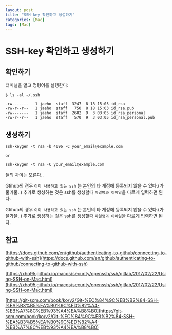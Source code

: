 ```yaml
---
layout: post
title: "SSH-key 확인하고 생성하기"
categories: [Mac]
tags: [Mac]
---
```


# SSH-key 확인하고 생성하기

## 확인하기

터미널을 열고 명령어를 실행한다:

```
$ ls -al ~/.ssh
```

```
-rw-------   1 jaeho  staff  3247  8 18 15:03 id_rsa
-rw-r--r--   1 jaeho  staff   750  8 18 15:03 id_rsa.pub
-rw-------   1 jaeho  staff  2602  9  3 03:05 id_rsa_personal
-rw-r--r--   1 jaeho  staff   570  9  3 03:05 id_rsa_personal.pub
```

## 생성하기

```
ssh-keygen -t rsa -b 4096 -C your_email@example.com

or

ssh-keygen -t rsa -C your_email@example.com
```

둘의 차이는 모른다..



Gtihub의 경우 `이미 사용하고 있는 ssh` 는 본인의 타 계정에 등록되지 않을 수 있다.(가물가물..)  추가로 생성하는 것은 ssh를 생성할때 `파일명과 이메일`을 다르게 입력하면 된다.

Gtihub의 경우 `이미 사용하고 있는 ssh` 는 본인의 타 계정에 등록되지 않을 수 있다.(가물가물..)  추가로 생성하는 것은 ssh를 생성할때 `파일명과 이메일`을 다르게 입력하면 된다.

## 참고

[https://docs.github.com/en/github/authenticating-to-github/connecting-to-github-with-ssh](https://docs.github.com/en/github/authenticating-to-github/connecting-to-github-with-ssh)

[https://xho95.github.io/macos/security/openssh/ssh/gitlab/2017/02/22/Using-SSH-on-Mac.html](https://xho95.github.io/macos/security/openssh/ssh/gitlab/2017/02/22/Using-SSH-on-Mac.html)

[https://git-scm.com/book/ko/v2/Git-%EC%84%9C%EB%B2%84-SSH-%EA%B3%B5%EA%B0%9C%ED%82%A4-%EB%A7%8C%EB%93%A4%EA%B8%B0](https://git-scm.com/book/ko/v2/Git-%EC%84%9C%EB%B2%84-SSH-%EA%B3%B5%EA%B0%9C%ED%82%A4-%EB%A7%8C%EB%93%A4%EA%B8%B0)

